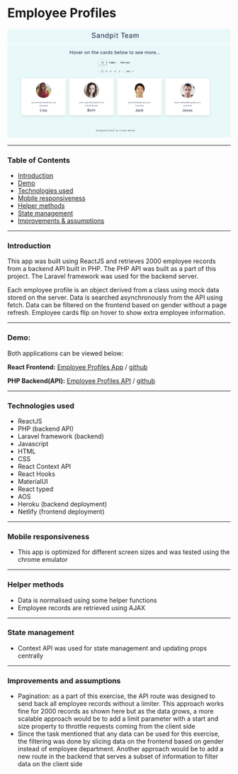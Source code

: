 # Employee Profiles  
![Sandpit](/public/sandpit-banner.png)

---
### Table of Contents
  - [Introduction](#introduction)
  - [Demo](#demo)
  - [Technologies used](#technologies-used)
  - [Mobile responsiveness](#mobile-responsiveness)
  - [Helper methods](#helper-methods)
  - [State management](#state-management)
  - [Improvements & assumptions](#improvements-and-assumptions)

---
### Introduction
This app was built using ReactJS and retrieves 2000 employee records from a backend API built in PHP. The PHP API was built as a part of this project. The Laravel framework was used for the backend server. 

Each employee profile is an object derived from a class using mock data stored on the server. Data is searched asynchronously from the API using fetch. Data can be filtered on the frontend based on gender without a page refresh. Employee cards flip on hover to show extra employee information.  

---
### Demo: 
Both applications can be viewed below:

**React Frontend:** [Employee Profiles App](https://sandpit-team.netlify.app/) / [github](https://github.com/naveen-mehta/employee-profiles)

**PHP Backend(API):** [Employee Profiles API](https://desolate-wave-40952.herokuapp.com/api/userinfo) / [github](https://github.com/naveen-mehta/employee-profiles-api)

---
### Technologies used
- ReactJS
- PHP (backend API)
- Laravel framework (backend)
- Javascript
- HTML
- CSS
- React Context API
- React Hooks
- MaterialUI
- React typed
- AOS
- Heroku (backend deployment)
- Netlify (frontend deployment)

---
### Mobile responsiveness
- This app is optimized for different screen sizes and was tested using the chrome emulator 

---
### Helper methods
-  Data is normalised using some helper functions
-  Employee records are retrieved using AJAX   

---
### State management
-  Context API was used for state management and updating props centrally

---
### Improvements and assumptions
- Pagination: as a part of this exercise, the API route was designed to send back all employee records without a limiter. This approach works fine for 2000 records as shown here but as the data grows, a more scalable approach would be to add a limit parameter with a start and size property to throttle requests coming from the client side
- Since the task mentioned that any data can be used for this exercise, the filtering was done by slicing data on the frontend based on gender instead of employee department. Another approach would be to add a new route in the backend that serves a subset of information to filter data on the client side






